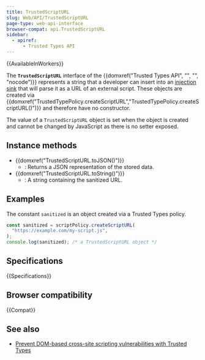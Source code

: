 ```yaml
---
title: TrustedScriptURL
slug: Web/API/TrustedScriptURL
page-type: web-api-interface
browser-compat: api.TrustedScriptURL
sidebar:
  - apiref:
      - Trusted Types API
---
```


{{AvailableInWorkers}}

The **`TrustedScriptURL`** interface of the {{domxref("Trusted Types API", "", "", "nocode")}} represents a string that a developer can insert into an [injection sink](/en-US/docs/Web/API/Trusted_Types_API#concepts_and_usage) that will parse it as a URL of an external script. These objects are created via {{domxref("TrustedTypePolicy.createScriptURL","TrustedTypePolicy.createScriptURL()")}} and therefore have no constructor.

The value of a `TrustedScriptURL` object is set when the object is created and cannot be changed by JavaScript as there is no setter exposed.

## Instance methods

- {{domxref("TrustedScriptURL.toJSON()")}}
  - : Returns a JSON representation of the stored data.
- {{domxref("TrustedScriptURL.toString()")}}
  - : A string containing the sanitized URL.

## Examples

The constant `sanitized` is an object created via a Trusted Types policy.

```js
const sanitized = scriptPolicy.createScriptURL(
  "https://example.com/my-script.js",
);
console.log(sanitized); /* a TrustedScriptURL object */
```

## Specifications

{{Specifications}}

## Browser compatibility

{{Compat}}

## See also

- [Prevent DOM-based cross-site scripting vulnerabilities with Trusted Types](https://web.dev/articles/trusted-types)
